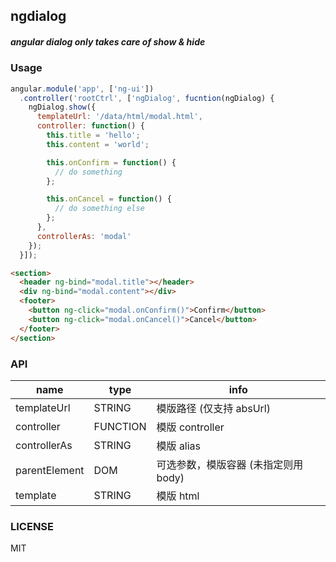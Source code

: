 ## ngdialog

##### angular dialog only takes care of show & hide

### Usage

```javascript
angular.module('app', ['ng-ui'])
  .controller('rootCtrl', ['ngDialog', fucntion(ngDialog) {
    ngDialog.show({
      templateUrl: '/data/html/modal.html',
      controller: function() {
        this.title = 'hello';
        this.content = 'world';

        this.onConfirm = function() {
          // do something
        };

        this.onCancel = function() {
          // do something else
        };
      },
      controllerAs: 'modal'
    });
  }]);
```

```html
<section>
  <header ng-bind="modal.title"></header>
  <div ng-bind="modal.content"></div>
  <footer>
    <button ng-click="modal.onConfirm()">Confirm</button>
    <button ng-click="modal.onCancel()">Cancel</button>
  </footer>
</section>
```

### API

| name | type | info |
| ---- | ---- | ---- |
| templateUrl | STRING | 模版路径 (仅支持 absUrl) |
| controller | FUNCTION | 模版 controller |
| controllerAs | STRING | 模版 alias |
| parentElement | DOM | 可选参数，模版容器 (未指定则用 body) |
| template | STRING | 模版 html |

### LICENSE

MIT

